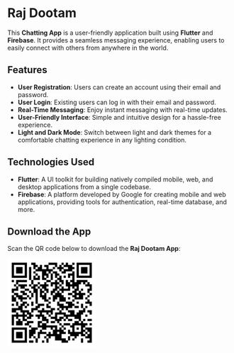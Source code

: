 # Raj Dootam

This **Chatting App** is a user-friendly application built using **Flutter** and **Firebase**. It provides a seamless messaging experience, enabling users to easily connect with others from anywhere in the world.

## Features

- **User Registration**: Users can create an account using their email and password.
- **User Login**: Existing users can log in with their email and password.
- **Real-Time Messaging**: Enjoy instant messaging with real-time updates.
- **User-Friendly Interface**: Simple and intuitive design for a hassle-free experience.
- **Light and Dark Mode**: Switch between light and dark themes for a comfortable chatting experience in any lighting condition.

## Technologies Used

- **Flutter**: A UI toolkit for building natively compiled mobile, web, and desktop applications from a single codebase.
- **Firebase**: A platform developed by Google for creating mobile and web applications, providing tools for authentication, real-time database, and more.

## Download the App

Scan the QR code below to download the **Raj Dootam App**:

<img src="https://github.com/Sandip-Ash/Raj_Dootam/blob/main/assets/Raj_Dootam_QR.png" alt="QR Code" width="200" height="200">

